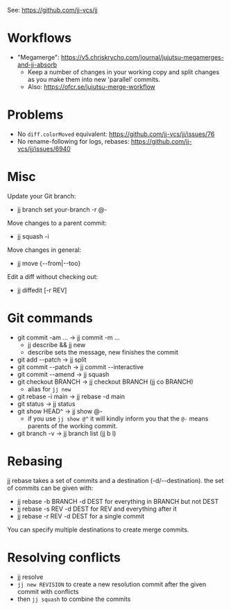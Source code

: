 See: <https://github.com/jj-vcs/jj>

# Workflows

- "Megamerge": <https://v5.chriskrycho.com/journal/jujutsu-megamerges-and-jj-absorb>
  - Keep a number of changes in your working copy and split changes as you make
    them into new 'parallel' commits.
  - Also: <https://ofcr.se/jujutsu-merge-workflow>

# Problems

- No `diff.colorMoved` equivalent: <https://github.com/jj-vcs/jj/issues/76>
- No rename-following for logs, rebases: <https://github.com/jj-vcs/jj/issues/6940>


# Misc

Update your Git branch:
- jj branch set your-branch -r @-

Move changes to a parent commit:
- jj squash -i

Move changes in general:
- jj move {--from|--too}

Edit a diff without checking out:
- jj diffedit [-r REV]

# Git commands

- git commit -am ... -> jj commit -m ...
    - jj describe && jj new
    - describe sets the message, new finishes the commit
- git add --patch -> jj split
- git commit --patch -> jj commit --interactive
- git commit --amend -> jj squash
- git checkout BRANCH -> jj checkout BRANCH (jj co BRANCH)
    - alias for `jj new`
- git rebase -i main -> jj rebase -d main
- git status -> jj status
- git show HEAD^ -> jj show @-
    - if you use `jj show @^` it will kindly inform you that the `@-` means
      parents of the working commit.
- git branch -v -> jj branch list (jj b l)

# Rebasing

jj rebase takes a set of commits and a destination (-d/--destination). the set
of commits can be given with:
- jj rebase -b BRANCH -d DEST for everything in BRANCH but not DEST
- jj rebase -s REV -d DEST for REV and everything after it
- jj rebase -r REV -d DEST for a single commit

You can specify multiple destinations to create merge commits.

# Resolving conflicts

- jj resolve
- `jj new REVISION` to create a new resolution commit after the given commit
  with conflicts
- then `jj squash` to combine the commits
